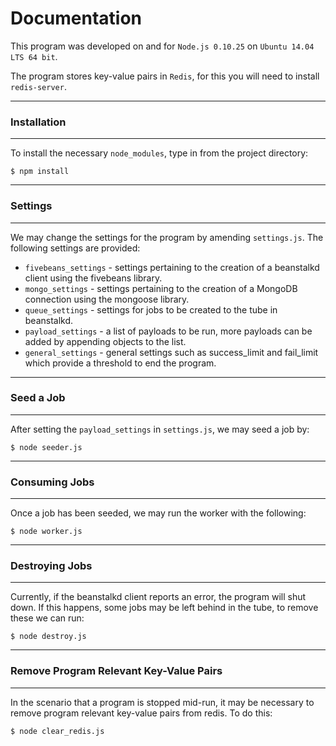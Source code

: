 # Documentation #

This program was developed on and for `Node.js 0.10.25` on `Ubuntu 14.04 LTS 64 bit`.

The program stores key-value pairs in `Redis`, for this you will need to install `redis-server`.

---
### Installation ###
---

To install the necessary `node_modules`, type in from the project directory:

    $ npm install

---
### Settings ###
---

We may change the settings for the program by amending `settings.js`. The following settings are provided:

* `fivebeans_settings` - settings pertaining to the creation of a beanstalkd client using the fivebeans library.
* `mongo_settings` - settings pertaining to the creation of a MongoDB connection using the mongoose library.
* `queue_settings` - settings for jobs to be created to the tube in beanstalkd.
* `payload_settings` - a list of payloads to be run, more payloads can be added by appending objects to the list.
* `general_settings` - general settings such as success_limit and fail_limit which provide a threshold to end the program.

---
### Seed a Job ###
---

After setting the `payload_settings` in `settings.js`, we may seed a job by:

    $ node seeder.js

---
### Consuming Jobs ###
---

Once a job has been seeded, we may run the worker with the following:

    $ node worker.js

---
### Destroying Jobs ###
---

Currently, if the beanstalkd client reports an error, the program will shut down.
If this happens, some jobs may be left behind in the tube, to remove these we can run:

	$ node destroy.js

---
### Remove Program Relevant Key-Value Pairs ###
---

In the scenario that a program is stopped mid-run, it may be necessary to remove program relevant key-value pairs from redis.
To do this:

	$ node clear_redis.js
